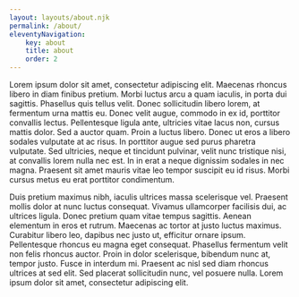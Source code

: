 ```yaml
---
layout: layouts/about.njk
permalink: /about/
eleventyNavigation:
    key: about
    title: about
    order: 2
---
```

 Lorem ipsum dolor sit amet, consectetur adipiscing elit. Maecenas rhoncus libero in diam finibus pretium. Morbi luctus arcu a quam iaculis, in porta dui sagittis. Phasellus quis tellus velit. Donec sollicitudin libero lorem, at fermentum urna mattis eu. Donec velit augue, commodo in ex id, porttitor convallis lectus. Pellentesque ligula ante, ultricies vitae lacus non, cursus mattis dolor. Sed a auctor quam. Proin a luctus libero. Donec ut eros a libero sodales vulputate at ac risus. In porttitor augue sed purus pharetra vulputate. Sed ultricies, neque et tincidunt pulvinar, velit nunc tristique nisi, at convallis lorem nulla nec est. In in erat a neque dignissim sodales in nec magna. Praesent sit amet mauris vitae leo tempor suscipit eu id risus. Morbi cursus metus eu erat porttitor condimentum.

Duis pretium maximus nibh, iaculis ultrices massa scelerisque vel. Praesent mollis dolor at nunc luctus consequat. Vivamus ullamcorper facilisis dui, ac ultrices ligula. Donec pretium quam vitae tempus sagittis. Aenean elementum in eros et rutrum. Maecenas ac tortor at justo luctus maximus. Curabitur libero leo, dapibus nec justo ut, efficitur ornare ipsum. Pellentesque rhoncus eu magna eget consequat. Phasellus fermentum velit non felis rhoncus auctor. Proin in dolor scelerisque, bibendum nunc at, tempor justo. Fusce in interdum mi. Praesent ac nisl sed diam rhoncus ultrices at sed elit. Sed placerat sollicitudin nunc, vel posuere nulla. Lorem ipsum dolor sit amet, consectetur adipiscing elit. 
